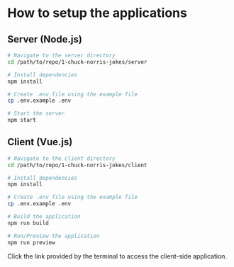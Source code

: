 # How to setup the applications

## Server (Node.js)

```bash
# Navigate to the server directory
cd /path/to/repo/1-chuck-norris-jokes/server

# Install dependencies
npm install

# Create .env file using the example file
cp .env.example .env

# Start the server
npm start
```

## Client (Vue.js)

```bash
# Navigate to the client directory
cd /path/to/repo/1-chuck-norris-jokes/client

# Install dependencies
npm install

# Create .env file using the example file
cp .env.example .env

# Build the application
npm run build

# Run/Preview the application
npm run preview
```

Click the link provided by the terminal to access the client-side application.
